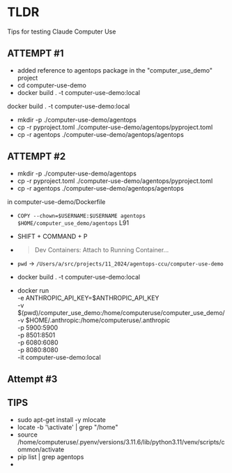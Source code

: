 # TLDR

Tips for testing Claude Computer Use

## ATTEMPT #1

- added reference to agentops package in the "computer_use_demo" project
- cd computer-use-demo
- docker build . -t computer-use-demo:local

docker build . -t computer-use-demo:local 


- mkdir -p ./computer-use-demo/agentops
- cp -r pyproject.toml ./computer-use-demo/agentops/pyproject.toml
- cp -r agentops ./computer-use-demo/agentops/agentops


## ATTEMPT #2

- mkdir -p ./computer-use-demo/agentops
- cp -r pyproject.toml ./computer-use-demo/agentops/pyproject.toml
- cp -r agentops ./computer-use-demo/agentops/agentops

in computer-use-demo/Dockerfile
  - `COPY --chown=$USERNAME:$USERNAME agentops $HOME/computer_use_demo/agentops` L91
  <!-- - `RUN python -m pip install -U -e $HOME/computer_use_demo/agentops`  -->

- SHIFT + COMMAND + P
- > Dev Containers: Attach to Running Container...

- `pwd` -> `/Users/a/src/projects/11_2024/agentops-ccu/computer-use-demo`

- docker build . -t computer-use-demo:local 
- docker run \
    -e ANTHROPIC_API_KEY=$ANTHROPIC_API_KEY \
    -v $(pwd)/computer_use_demo:/home/computeruse/computer_use_demo/ \
    -v $HOME/.anthropic:/home/computeruse/.anthropic \
    -p 5900:5900 \
    -p 8501:8501 \
    -p 6080:6080 \
    -p 8080:8080 \
    -it computer-use-demo:local

## Attempt #3

## TIPS

- sudo apt-get install -y mlocate
- locate -b '\activate' | grep "/home"
- source /home/computeruse/.pyenv/versions/3.11.6/lib/python3.11/venv/scripts/common/activate
- pip list | grep agentops
- 